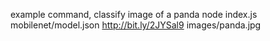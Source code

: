 example command, classify image of a panda
node index.js mobilenet/model.json http://bit.ly/2JYSal9 images/panda.jpg
